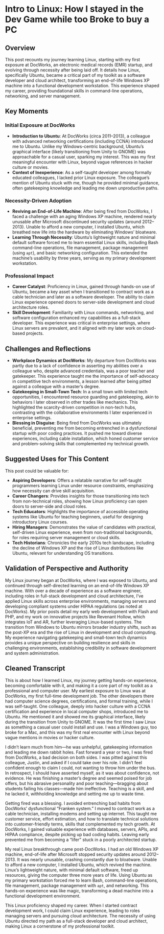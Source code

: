 # Intro to Linux: How I stayed in the Dev Game while too Broke to buy a PC

## Overview
This post recounts my journey learning Linux, starting with my first exposure at DocWorks, an electronic medical records (EMR) startup, and evolving through necessity after being laid off. It details how Linux, specifically Ubuntu, became a critical part of my toolkit as a software developer and cloud architect, transforming an end-of-life Windows XP machine into a functional development workstation. This experience shaped my career, providing foundational skills in command-line operations, networking, and server management.

## Key Moments
### Initial Exposure at DocWorks
- **Introduction to Ubuntu**: At DocWorks (circa 2011–2013), a colleague with advanced networking certifications (including CCNA) introduced me to Ubuntu. Unlike my Windows-centric background, Ubuntu’s graphical interface (likely transitioning from Unity to GNOME) was approachable for a casual user, sparking my interest. This was my first meaningful encounter with Linux, beyond vague references in hacker culture or movies.
- **Context of Inexperience**: As a self-taught developer among formally educated colleagues, I lacked prior Linux exposure. The colleague’s mention of Ubuntu stuck with me, though he provided minimal guidance, often gatekeeping knowledge and leading me down unproductive paths.

### Necessity-Driven Adoption
- **Reviving an End-of-Life Machine**: After being fired from DocWorks, I faced a challenge with an aging Windows XP machine, rendered nearly unusable after Microsoft discontinued security updates (around 2012–2013). Unable to afford a new computer, I installed Ubuntu, which breathed new life into the hardware by eliminating Windows’ bloatware.
- **Learning Through Necessity**: Ubuntu’s lightweight nature and minimal default software forced me to learn essential Linux skills, including Bash command-line operations, file management, package management (using `apt`), and basic networking configuration. This extended the machine’s usability by three years, serving as my primary development workstation.

### Professional Impact
- **Career Catalyst**: Proficiency in Linux, gained through hands-on use of Ubuntu, became a key asset when I transitioned to contract work as a cable technician and later as a software developer. The ability to claim Linux experience opened doors to server-side development and cloud architecture roles.
- **Skill Development**: Familiarity with Linux commands, networking, and software configuration enhanced my capabilities as a full-stack developer. This experience was critical in enterprise settings, where Linux servers are prevalent, and it aligned with my later work on cloud-based projects.

## Challenges and Reflections
- **Workplace Dynamics at DocWorks**: My departure from DocWorks was partly due to a lack of confidence in asserting my abilities over a colleague who, despite advanced credentials, was a poor teacher and gatekeeper. This experience taught me the importance of self-advocacy in competitive tech environments, a lesson learned after being pitted against a colleague with a master’s degree.
- **Gatekeeping in Small-Town Tech**: In a small town with limited tech opportunities, I encountered resource guarding and gatekeeping, akin to behaviors I later observed in other trades like mechanics. This highlighted the scarcity-driven competition in non-tech hubs, contrasting with the collaborative environments I later experienced in enterprise settings.
- **Blessing in Disguise**: Being fired from DocWorks was ultimately beneficial, preventing me from becoming entrenched in a dysfunctional startup with poor coding practices. It pushed me toward diverse experiences, including cable installation, which honed customer service and problem-solving skills that complemented my technical growth.

## Suggested Uses for This Content
This post could be valuable for:
- **Aspiring Developers**: Offers a relatable narrative for self-taught programmers learning Linux under resource constraints, emphasizing how necessity can drive skill acquisition.
- **Career Changers**: Provides insights for those transitioning into tech from non-technical roles, showing how Linux proficiency can open doors to server-side and cloud roles.
- **Tech Educators**: Highlights the importance of accessible operating systems like Ubuntu for teaching beginners, useful for designing introductory Linux courses.
- **Hiring Managers**: Demonstrates the value of candidates with practical, self-driven Linux experience, even from non-traditional backgrounds, for roles requiring server management or cloud skills.
- **Tech Historians**: Chronicles the early 2010s tech landscape, including the decline of Windows XP and the rise of Linux distributions like Ubuntu, relevant for understanding OS transitions.

## Validation of Perspective and Authority
My Linux journey began at DocWorks, where I was exposed to Ubuntu, and continued through self-directed learning on an end-of-life Windows XP machine. With over a decade of experience as a software engineer, including roles in full-stack development and cloud architecture, I’ve applied Linux skills across enterprise environments, managing servers and developing compliant systems under HIPAA regulations (as noted at DocWorks). My prior posts detail my early web development with Flash and PHP, and my work on innovative projects like Revenant Hollow, which integrates IoT and AR, further leveraging Linux-based systems. The transition from Windows to Ubuntu mirrors broader industry shifts, such as the post-XP era and the rise of Linux in development and cloud computing. My experience navigating gatekeeping and small-town tech dynamics provides a unique perspective on building resilience and skills in challenging environments, establishing credibility in software development and system administration.

## Cleaned Transcript
This is about how I learned Linux, my journey getting hands-on experience, becoming comfortable with it, and making it a core part of my toolkit as a professional and computer user. My earliest exposure to Linux was at DocWorks, my first full-time development job. The other developers there had computer science degrees, certifications, and formal training, while I was self-taught. One colleague, deeply into hacker culture with a CCNA certification and experience in local computer shops, introduced me to Ubuntu. He mentioned it and showed me its graphical interface, likely during the transition from Unity to GNOME. It was the first time I saw Linux as something a casual user could install and use. I was a Windows guy, too broke for a Mac, and this was my first real encounter with Linux beyond vague mentions in movies or hacker culture.

I didn’t learn much from him—he was unhelpful, gatekeeping information and leading me down rabbit holes. Fast forward a year or two, I was fired from DocWorks, a bad decision on both sides. I was pitted against this colleague, Justin, and asked if I could take over his role. I didn’t feel confident enough to claim I could, not wanting to throw him under the bus. In retrospect, I should have asserted myself, as it was about confidence, not evidence. He was finishing a master’s degree and seemed poised for job offers, but his abrasive personality and poor teaching—bragging about students failing his classes—made him ineffective. Teaching is a skill, and he lacked it, withholding knowledge and setting me up to waste time.

Getting fired was a blessing. I avoided entrenching bad habits from DocWorks’ dysfunctional “Franken system.” I moved to contract work as a cable technician, installing modems and setting up internet. This taught me customer service, effort estimation, and how to translate technical solutions into customer-friendly terms, skills that complemented my tech growth. At DocWorks, I gained valuable experience with databases, servers, APIs, and HIPAA compliance, despite picking up bad coding habits. Leaving early prevented me from becoming a “lifer” stuck in a poorly architected startup.

My real Linux breakthrough came post-DocWorks. I had an old Windows XP machine, end-of-life after Microsoft stopped security updates around 2012–2013. It was nearly unusable, crashing constantly due to bloatware. Unable to afford a new computer, I installed Ubuntu, which revived the machine. Linux’s lightweight nature, with minimal default software, freed up resources, giving the computer three more years of life. Using Ubuntu as my primary workstation forced me to learn Bash, command-line operations, file management, package management with `apt`, and networking. This hands-on experience was like magic, transforming a dead machine into a functional development environment.

This Linux proficiency shaped my career. When I started contract development work, I could claim Linux experience, leading to roles managing servers and pursuing cloud architecture. The necessity of using Ubuntu directed my path as a full-stack developer and cloud architect, making Linux a cornerstone of my professional toolkit.
